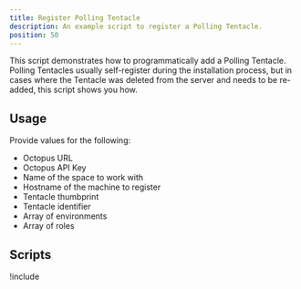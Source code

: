 ```yaml
---
title: Register Polling Tentacle
description: An example script to register a Polling Tentacle.
position: 50
---
```



This script demonstrates how to programmatically add a Polling Tentacle.  Polling Tentacles usually self-register during the installation process, but in cases where the Tentacle was deleted from the server and needs to be re-added, this script shows you how.

## Usage
Provide values for the following:
- Octopus URL
- Octopus API Key
- Name of the space to work with
- Hostname of the machine to register
- Tentacle thumbprint
- Tentacle identifier
- Array of environments
- Array of roles

## Scripts

!include <register-polling-tentacle-scripts>
